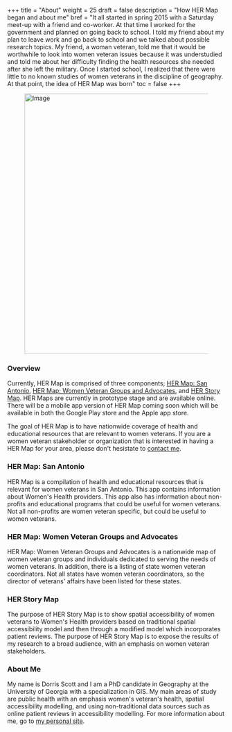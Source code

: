 +++
title = "About"
weight = 25
draft = false
description = "How HER Map began and about me"
bref = "It all started in spring 2015 with a Saturday meet-up with a friend and co-worker. At that time I worked for the government and planned on going back to school. I told my friend about my plan to leave work and go back to school and we talked about possible research topics. My friend, a woman veteran, told me that it would be worthwhile to look into women veteran issues because it was understudied and told me about her difficulty finding the health resources she needed after she left the military. Once I started  school, I realized that there were little to no known studies of women veterans in the discipline of geography.  At that point, the idea of HER Map was born"
toc = false
+++

<figure>
  <img alt="Image" height="600" align = "middle" src="/img/kube/HERLogo600x600.jpg" width="600">
</figure>

<h3>Overview</h3>
<p>Currently, HER Map is comprised of three components; <a href = "https://bit.ly/2TKAtzD">HER Map: San Antonio</a>, <a href = "https://bit.ly/2Y7biWt">HER Map: Women Veteran Groups and Advocates</a>, and <a href = "https://usg.maps.arcgis.com/apps/MapSeries/index.html?appid=289ad580efec4a9d86e3aefef1ebcdea">HER Story Map</a>.  HER Maps are currently in prototype stage and are available online. There will be a mobile app version of HER Map coming soon which will be available in both the Google Play store and the Apple app store.</p>

<p>The goal of HER Map is to have nationwide coverage of health and educational resources that are relevant to women veterans. If you are a women veteran stakeholder or organization that is interested in having a HER Map for your area, please don't hesistate to <a href = "mailto:das55839@uga.edu">contact me</a>.</p>

<h3>HER Map: San Antonio </h3>
<p>HER Map is a compilation of health and educational resources that is relevant for women veterans in San Antonio. This app contains information about Women's Health providers. This app also has information about non-profits and educational programs that could be useful for women veterans. Not all non-profits are women veteran specific, but could be useful to women veterans.</p>

<h3>HER Map: Women Veteran Groups and Advocates </h3>
<p>HER Map: Women Veteran Groups and Advocates is a nationwide map of women veteran groups and individuals dedicated to serving the needs of women veterans. In addition, there is a listing of state women veteran coordinators. Not all states have women veteran coordinators, so the director of veterans' affairs have been listed for these states.</p>

<h3>HER Story Map</h3>
<p>The purpose of HER Story Map is to show spatial accessibility of women veterans to Women's Health providers based on traditional spatial accessibility model and then through a modified model which incorporates patient reviews. The purpose of HER Story Map is to expose the results of my research to a broad audience, with an emphasis on women veteran stakeholders.</p>

<h3>About Me</h3>
My name is Dorris Scott and I am a PhD candidate in Geography at the University of Georgia with a specialization in GIS. My main areas of study are public health with an emphasis women's veteran's health, spatial accessibility modelling, and using non-traditional data sources such as online patient reviews in accessibility modelling. For more information about me, go to <a href = "https://dscott.netlify.com/">my personal site</a>.